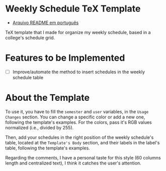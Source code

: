 # Weekly Schedule TeX Template

- [Arquivo README em português](README_PT.md)

TeX template that I made for organize my weekly schedule, based in a college's schedule grid.

# Features to be Implemented

- [ ] Improve/automate the method to insert schedules in the weekly schedule table

# About the Template

To use it, you have to fill the `semester` and `user` variables, in the `Usage Changes` section. You can change a specific color or add a new one, following the template's examples. For the colors, pass it's RGB values normalized (i.e., divided by 255). 

Then, add your schedules in the right position of the weekly schedule's table, located at the `Template's Body` section, and their labels in the label's table, following the template's examples.

Regarding the comments, I have a personal taste for this style (60 columns length and centralized text), I think it catches the user's attention.
